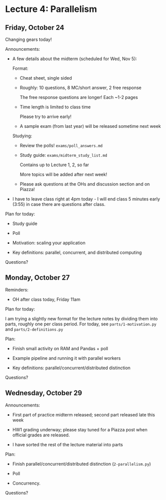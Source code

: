 # Lecture 4: Parallelism

## Friday, October 24

Changing gears today!

Announcements:

- A few details about the midterm (scheduled for Wed, Nov 5):

    Format:

    + Cheat sheet, single sided

    + Roughly: 10 questions, 8 MC/short answer, 2 free response

        The free response questions are longer! Each ~1-2 pages

    + Time length is limited to class time

        Please try to arrive early!

    + A sample exam (from last year) will be released sometime next week

    Studying:

    + Review the polls! `exams/poll_answers.md`

    + Study guide: `exams/midterm_study_list.md`

        Contains up to Lecture 1, 2, so far

        More topics will be added after next week!

    + Please ask questions at the OHs and discussion section and on Piazza!

- I have to leave class right at 4pm today - I will end class 5 minutes early
  (3:55) in case there are questions after class.

Plan for today:

- Study guide

- Poll

- Motivation: scaling your application

- Key definitions: parallel, concurrent, and distributed computing

Questions?

## Monday, October 27

Reminders:

- OH after class today, Friday 11am

Plan for today:

I am trying a slightly new format for the lecture notes by dividing them into
parts, roughly one per class period.
For today, see `parts/1-motivation.py` and `parts/2-definitions.py`

Plan:

- Finish small activity on RAM and Pandas + poll

- Example pipeline and running it with parallel workers

- Key definitions: parallel/concurrent/distributed distinction

Questions?

## Wednesday, October 29

Announcements:

- First part of practice midterm released; second part released late this week

- HW1 grading underway; please stay tuned for a Piazza post when official grades are released.

- I have sorted the rest of the lecture material into parts

Plan:

- Finish parallel/concurrent/distributed distinction (`2-parallelism.py`)

- Poll

- Concurrency.

Questions?
